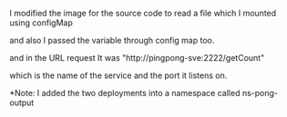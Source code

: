I modified the image for the source code to read a file which I mounted using configMap

and also I passed the variable through config map too.

and in the URL request It was "http://pingpong-sve:2222/getCount" 

which is the name of the service and the port it listens on.

*Note: I added the two deployments into a namespace called ns-pong-output